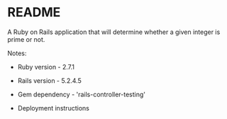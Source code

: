 # README


A Ruby on Rails application that will determine whether a given integer is prime or not.


Notes:

* Ruby version - 2.7.1

* Rails version - 5.2.4.5

* Gem dependency - 'rails-controller-testing'

* Deployment instructions